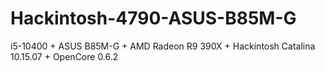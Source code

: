 # Hackintosh-4790-ASUS-B85M-G
i5-10400 + ASUS B85M-G + AMD Radeon R9 390X + Hackintosh Catalina 10.15.07 + OpenCore 0.6.2
